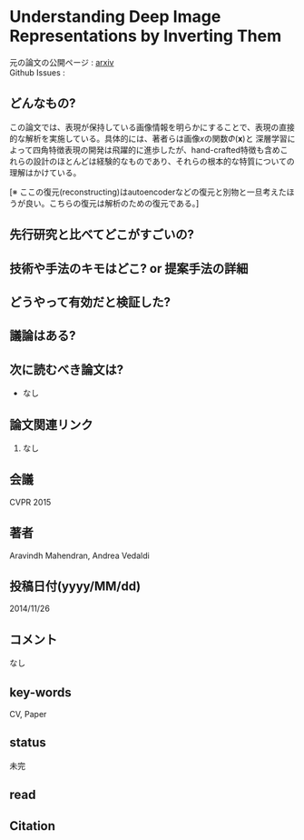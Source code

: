 # Understanding Deep Image Representations by Inverting Them

元の論文の公開ページ : [arxiv](https://arxiv.org/abs/1412.0035)  
Github Issues : 

## どんなもの?
この論文では、表現が保持している画像情報を明らかにすることで、表現の直接的な解析を実施している。具体的には、著者らは画像$x$の関数$\Phi(\mathbf{x})$と
深層学習によって四角特徴表現の開発は飛躍的に進歩したが、hand-crafted特徴も含めこれらの設計のほとんどは経験的なものであり、それらの根本的な特質についての理解はかけている。

[※ ここの復元(reconstructing)はautoencoderなどの復元と別物と一旦考えたほうが良い。こちらの復元は解析のための復元である。]

## 先行研究と比べてどこがすごいの?

## 技術や手法のキモはどこ? or 提案手法の詳細

## どうやって有効だと検証した?

## 議論はある?

## 次に読むべき論文は?
- なし

## 論文関連リンク
1. なし

## 会議
CVPR 2015

## 著者
Aravindh Mahendran, Andrea Vedaldi

## 投稿日付(yyyy/MM/dd)
2014/11/26

## コメント
なし

## key-words
CV, Paper

## status
未完

## read

## Citation
